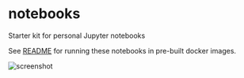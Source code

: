 # notebooks
Starter kit for personal Jupyter notebooks

See [README](docker/README.md) for running these notebooks in pre-built docker images.

![screenshot](https://user-images.githubusercontent.com/1386868/38400484-2525b10a-398b-11e8-84a6-e9b53611ce05.jpg)
